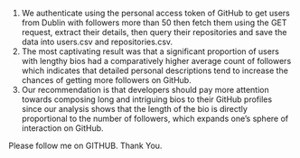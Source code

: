 1. We authenticate using the personal access token of GitHub to get users from Dublin with followers more than 50 then fetch them using the GET request, extract their details, then query their repositories and save the data into users.csv and repositories.csv.
2. The most captivating result was that a significant proportion of users with lengthy bios had a comparatively higher average count of followers which indicates that detailed personal descriptions tend to increase the chances of getting more followers on GitHub.
3. Our recommendation is that developers should pay more attention towards composing long and intriguing bios to their GitHub profiles since our analysis shows that the length of the bio is directly proportional to the number of followers, which expands one’s sphere of interaction on GitHub.


Please follow me on GITHUB. Thank You.
